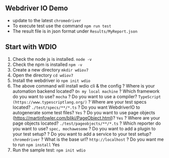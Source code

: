 ## Webdriver IO Demo
* update to the latest `chromedriver`
* To execute test use the command `npm run test`
* The result file is in json format under `Results/MyReport.json`


## Start with WDIO
1. Check the node js is installed. `node -v`
2. Check the npm is installed `npm -v`
3. Create a new directory `mkdir wdiov7`
4. Open the directory `cd wdiov7`
5. Install the webdriver io `npm init wdio` 
6. The above command will install wdio cli & the config
    ? Where is your automation backend located? `On my local machine`
    ? Which framework do you want to use? `mocha`
    ? Do you want to use a compiler? `TypeScript (https://www.typescriptlang.org/)`
    ? Where are your test specs located? `./test/specs/**/*.ts`
    ? Do you want WebdriverIO to autogenerate some test files? `Yes`
    ? Do you want to use page objects (https://martinfowler.com/bliki/PageObject.html)? `Yes`
    ? Where are your page objects located? `./test/pageobjects/**/*.ts`
    ? Which reporter do you want to use? `spec, mochawesome`
    ? Do you want to add a plugin to your test setup?
    ? Do you want to add a service to your test setup? `chromedriver`
    ? What is the base url? `http://localhost`
    ? Do you want me to run `npm install` Yes
7. Run the sample test: `npm init wdio`